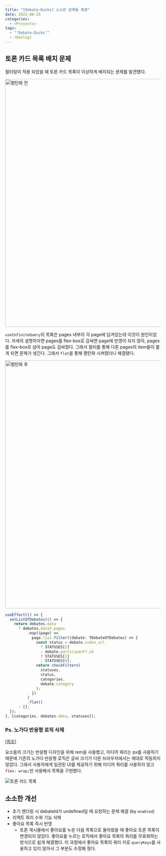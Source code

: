 ```yaml
---
title: "[Debate-Ducks] 소소한 문제들 해결"
date: 2022-08-25
categories:
  - <Projects>
tags:
  - "'Debate-Ducks'"
  - (Devlog)
---
```


## 토론 카드 목록 배치 문제

필터링이 적용 되었을 때 토론 카드 목록이 이상하게 배치되는 문제를 발견했다.

<img width="800" alt="평탄화 전" src="https://user-images.githubusercontent.com/84524514/186474935-27f8d4e7-1722-4dae-91b3-ce4b77910c07.png">

`useInfiniteQuery`의 목록은 pages 내부의 각 page에 담겨있는데 이것이 원인이었다. 자세히 설명하자면 pages를 flex-box로 감싸면 page에 반영이 되지 않아, pages를 flex-box로 삼아 page도 감싸줬다. 그래서 필터를 통해 다른 pages의 item들이 붙게 되면 문제가 생긴다. 그래서 `flat`을 통해 평탄화 시켜줬더니 해결됐다.

<img width="800" alt="평탄화 후" src="https://user-images.githubusercontent.com/84524514/186474952-587f940d-7d67-461e-8eca-c39d90fb4b45.png">

```ts
useEffect(() => {
  setListOfDebates(() => {
    return debates.data
      ? debates.data?.pages
          .map((page) =>
            page.list.filter((debate: TDebateOfDebates) => {
              const status = debate.video_url
                ? STATUSES[2]
                : debate.participant?.id
                ? STATUSES[1]
                : STATUSES[0];
              return checkFilters(
                statuses,
                status,
                categories,
                debate.category
              );
            })
          )
          .flat()
      : [];
  });
}, [categories, debates.data, statuses]);
```

### Ps. 노가다 반응형 로직 삭제

[[참조]](/posts/projects/debate-ducks/17/#반응형-작업)

요소들의 크기는 반응형 디자인을 위해 rem을 사용했고, 미디어 쿼리는 px를 사용하기 때문에 기존의 노가다 반응형 로직은 글씨 크기가 다른 브라우저에서는 제대로 작동하지 않았다. 그래서 사용자에게 일관된 UI를 제공하기 위해 미디어 쿼리를 사용하지 않고 `flex: wrap;`만 사용해서 목록을 구현했다.

![토론 카드 목록](https://user-images.githubusercontent.com/84524514/186492328-e21ec115-10a8-465a-ba18-eb05fe8e7c19.gif)

## 소소한 개선

- 초기 렌더링 시 debateId가 undefined일 때 요청하는 문제 해결 (by `enabled`)
- 리액트 쿼리 수화 기능 삭제
- 좋아요 목록 즉시 반영
  - 토론 게시물에서 좋아요를 누운 다음 목록으로 돌아왔을 때 좋아요 토론 목록이 변경되지 않았다. 좋아요를 누르는 로직에서 좋아요 목록의 쿼리를 무효화하는 방식으로 쉽게 해결했다. 이 과정에서 좋아요 목록의 쿼리 키로 `queryKeys`를 사용하고 있지 않아서 그 부분도 수정해 줬다.
